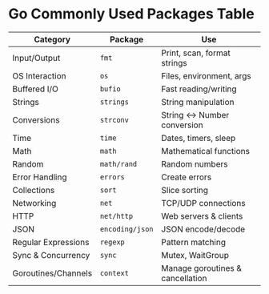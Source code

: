 # Go Commonly Used Packages Table

| Category            | Package         | Use                              |
| ------------------- | --------------- | -------------------------------- |
| Input/Output        | `fmt`           | Print, scan, format strings      |
| OS Interaction      | `os`            | Files, environment, args         |
| Buffered I/O        | `bufio`         | Fast reading/writing             |
| Strings             | `strings`       | String manipulation              |
| Conversions         | `strconv`       | String ↔ Number conversion       |
| Time                | `time`          | Dates, timers, sleep             |
| Math                | `math`          | Mathematical functions           |
| Random              | `math/rand`     | Random numbers                   |
| Error Handling      | `errors`        | Create errors                    |
| Collections         | `sort`          | Slice sorting                    |
| Networking          | `net`           | TCP/UDP connections              |
| HTTP                | `net/http`      | Web servers & clients            |
| JSON                | `encoding/json` | JSON encode/decode               |
| Regular Expressions | `regexp`        | Pattern matching                 |
| Sync & Concurrency  | `sync`          | Mutex, WaitGroup                 |
| Goroutines/Channels | `context`       | Manage goroutines & cancellation |
